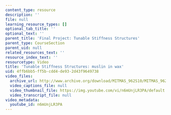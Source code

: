 ```yaml
---
content_type: resource
description: ''
file: null
learning_resource_types: []
optional_tab_title: ''
optional_text: ''
parent_title: 'Final Project: Tunable Stiffness Structures'
parent_type: CourseSection
parent_uid: null
related_resources_text: ''
resource_index_text: ''
resourcetype: Video
title: 'Tunable Stiffness Structures: muslin in wax'
uid: 4ffb6bb5-ff5b-cdd4-de93-2d43f9649738
video_files:
  archive_url: http://www.archive.org/download/MITMAS_962S10/MITMAS_962S10assn9_tunable_vid2_300k.mp4
  video_captions_file: null
  video_thumbnail_file: https://img.youtube.com/vi/n6mUnjLR3PA/default.jpg
  video_transcript_file: null
video_metadata:
  youtube_id: n6mUnjLR3PA
---
```

